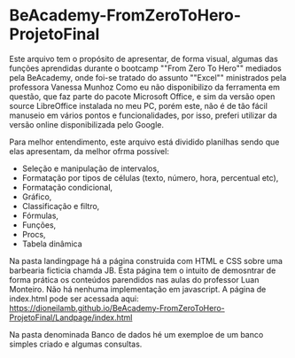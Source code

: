 # BeAcademy-FromZeroToHero-ProjetoFinal
Este arquivo tem o propósito de apresentar, de forma visual, algumas das funções aprendidas durante o bootcamp ""From Zero To Hero"" mediados pela BeAcademy, onde foi-se tratado do assunto ""Excel"" ministrados pela professora Vanessa Munhoz
Como eu não disponibilizo da ferramenta em questão, que faz parte do pacote Microsoft Office, e sim da versão open source LibreOffice instalada no meu PC, porém este, não é de tão fácil manuseio em vários pontos e funcionalidades, por isso, preferi utilizar da versão online disponibilizada pelo Google.

Para melhor entendimento, este arquivo está dividido planilhas sendo que elas apresentam, da melhor ofrma possível:
- Seleção e manipulação de intervalos,
- Formatação por tipos de células (texto, número, hora, percentual etc),
- Formatação condicional,
- Gráfico,
- Classificação e filtro,
- Fórmulas,
- Funções,
- Procs,
- Tabela dinâmica
 
 Na pasta landingpage há a página construida com HTML e CSS sobre uma barbearia ficticia chamda JB. Esta página tem o intuito de demosntrar de forma prática os conteúdos parendidos nas aulas do professor Luan Monteiro. Não há nenhuma implementação em javascript.
 A página de index.html pode ser acessada aqui:
 https://dioneilamb.github.io/BeAcademy-FromZeroToHero-ProjetoFinal/Landpage/index.html
 
 
 Na pasta denominada Banco de dados hé um exemploe de um banco simples criado e algumas consultas.
